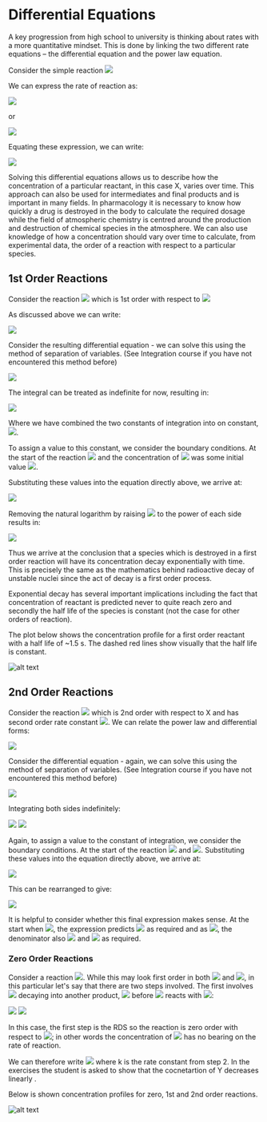 # Differential Equations

 A key progression from high school to university is thinking about rates with a more quantitative mindset. This is done by linking the two different rate equations – the differential equation and the power law equation. 

Consider the simple reaction <img src="https://render.githubusercontent.com/render/math?math=\displaystyle X \rightarrow Y">

We can express the rate of reaction as:

<img src="https://render.githubusercontent.com/render/math?math=\displaystyle rate=k[X]">

or 

<img src="https://render.githubusercontent.com/render/math?math=\displaystyle rate=-\frac{d[X]}{dt}">

Equating these expression, we can write:

<img src="https://render.githubusercontent.com/render/math?math=\displaystyle \frac{d[X]}{dt} = -k[X]">

Solving this differential equations allows us to describe how the concentration of a particular reactant, in this case X, varies over time. This approach can also be used for intermediates and final products and is important in many fields. 
In pharmacology it is necessary to know how quickly a drug is destroyed in the body to calculate the required dosage while the field of atmospheric chemistry is centred around the production and destruction of chemical species in the atmosphere. 
We can also use knowledge of how a concentration should vary over time to calculate, from experimental data, the order of a reaction with respect to a particular species.

## 1st Order Reactions 

Consider the reaction <img src="https://render.githubusercontent.com/render/math?math=\displaystyle X \rightarrow Y">  which is 1st order with respect to <img src="https://render.githubusercontent.com/render/math?math=\displaystyle X">

As discussed above we can write:

<img src="https://render.githubusercontent.com/render/math?math=\displaystyle \frac{d[X]}{dt} = -k[X]">

Consider the resulting differential equation - we can solve this using the method of separation of variables. (See Integration course if you have not encountered this method before) 

<img src="https://render.githubusercontent.com/render/math?math=\displaystyle \int \frac{1}{[X]} d[X]  = -k \int dt">

The integral can be treated as indefinite for now, resulting in:

<img src="https://render.githubusercontent.com/render/math?math=\displaystyle \ln [X]  = -kt %2B\ c">

Where we have combined the two constants of integration into on constant,<img src="https://render.githubusercontent.com/render/math?math=\displaystyle c">. 

To assign a value to this constant, we consider the boundary conditions. At the start of the reaction <img src="https://render.githubusercontent.com/render/math?math=\displaystyle t=0"> and the concentration of <img src="https://render.githubusercontent.com/render/math?math=\displaystyle [X]">
 was some initial value <img src="https://render.githubusercontent.com/render/math?math=\displaystyle [X]_0">.

Substituting these values into the equation directly above, we arrive at:

<img src="https://render.githubusercontent.com/render/math?math=\displaystyle \ln [X]  = -kt %2B\ \ln [X]_0">

Removing the natural logarithm by raising <img src="https://render.githubusercontent.com/render/math?math=\displaystyle e">
to the power of each side results in:

<img src="https://render.githubusercontent.com/render/math?math=\displaystyle [X] = [X]_0 e^{-kt}">

Thus we arrive at the conclusion that a species which is destroyed in a first order reaction will have its concentration decay exponentially with time. This is precisely the same as the mathematics behind radioactive decay of unstable nuclei since the act of decay is a first order process. 

Exponential decay has several important implications including the fact that concentration of reactant is predicted never to quite reach zero and secondly the half life of the species is constant (not the case for other orders of reaction). 

The plot below shows the concentration profile for a first order reactant with a half life of ~1.5 s. The dashed red lines show visually that the half life is constant. 

![alt text](https://github.com/Oxbridge-Science-Academy/Figures/blob/master/Chemical_Kinetics/first%20order%20plot.png)

## 2nd Order Reactions

Consider the reaction <img src="https://render.githubusercontent.com/render/math?math=\displaystyle X %2B\ X \rightarrow Y"> 
which is 2nd order with respect to X and has second order rate constant  <img src="https://render.githubusercontent.com/render/math?math=\displaystyle k_{2nd}">. We can relate the power law and differential forms:

<img src="https://render.githubusercontent.com/render/math?math=\displaystyle rate = -\frac{d[X]}{dt} = k_{2nd}[X]^2">

Consider the differential equation - again, we can solve this using the method of separation of variables. (See Integration course if you have not encountered this method before) 

<img src="https://render.githubusercontent.com/render/math?math=\displaystyle \frac{1}{[X]^2}d[X] = -2 k_{2nd}dt">

Integrating both sides indefinitely:

<img src="https://render.githubusercontent.com/render/math?math=\displaystyle \int \frac{1}{[X]^2}d[X] = -2 k_{2nd} \int dt">

<img src="https://render.githubusercontent.com/render/math?math=\displaystyle -\frac{1}{[X]} = -2 k_{2nd}t %2B\ c ">

Again, to assign a value to the constant of integration, we consider the boundary conditions. At the start of the reaction <img src="https://render.githubusercontent.com/render/math?math=\displaystyle t=0"> and <img src="https://render.githubusercontent.com/render/math?math=\displaystyle [X] = [X]_0">.
Substituting these values into the equation directly above, we arrive at:

<img src="https://render.githubusercontent.com/render/math?math=\displaystyle -\frac{1}{[X]} = -2 k_{2nd}t - \frac{1}{[X]_0}">

This can be rearranged to give:

<img src="https://render.githubusercontent.com/render/math?math=\displaystyle [X] = \frac{[X]_0}{kt[X]_0 %2B\ 1}">

It is helpful to consider whether this final expression makes sense. At the start when <img src="https://render.githubusercontent.com/render/math?math=\displaystyle t=0">, the expression predicts <img src="https://render.githubusercontent.com/render/math?math=\displaystyle [X] = [X]_0"> as required and as <img src="https://render.githubusercontent.com/render/math?math=\displaystyle t \rightarrow \infinity">, the denominator also <img src="https://render.githubusercontent.com/render/math?math=\displaystyle \rightarrow \infinity"> and <img src="https://render.githubusercontent.com/render/math?math=\displaystyle [X]_0 \rightarrow 0"> as required. 

### Zero Order Reactions

Consider a reaction <img src="https://render.githubusercontent.com/render/math?math=\displaystyle X %2B\ Y \rightarrow Z">. While this may look first order in both <img src="https://render.githubusercontent.com/render/math?math=\displaystyle X"> and <img src="https://render.githubusercontent.com/render/math?math=\displaystyle Y">, in this particular let's say that there are two steps involved. The first involves <img src="https://render.githubusercontent.com/render/math?math=\displaystyle X"> decaying into another product, <img src="https://render.githubusercontent.com/render/math?math=\displaystyle X^*"> before <img src="https://render.githubusercontent.com/render/math?math=\displaystyle X^*"> reacts with <img src="https://render.githubusercontent.com/render/math?math=\displaystyle Y">:

<img src="https://render.githubusercontent.com/render/math?math=\displaystyle 1. \\ X \rightarrow X^*">

<img src="https://render.githubusercontent.com/render/math?math=\displaystyle 2. \\ X^* %2B\ Y \rightarrow Z">

In this case, the first step is the RDS so the reaction is zero order with respect to <img src="https://render.githubusercontent.com/render/math?math=\displaystyle Y">; in other words the concentration of <img src="https://render.githubusercontent.com/render/math?math=\displaystyle Y"> has no bearing on the rate of reaction. 

We can therefore write <img src="https://render.githubusercontent.com/render/math?math=\displaystyle -\frac{d[Y]}{dt} = k"> where k is the rate constant from step 2. In the exercises the student is asked to show that the cocnetartion of Y decreases linearly .

Below is shown concentration profiles for zero, 1st and 2nd order reactions. 

![alt text](https://github.com/Oxbridge-Science-Academy/Figures/blob/master/Chemical_Kinetics/Reactant%20Profiles.png)
